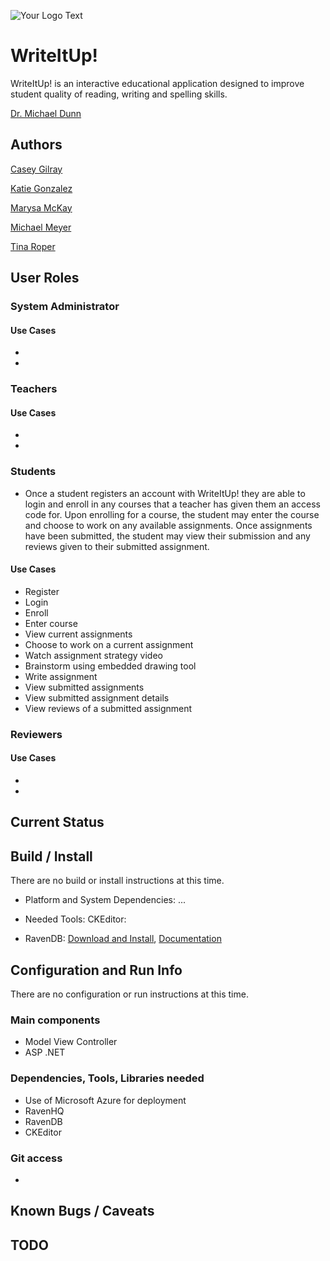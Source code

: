 ![Your Logo Text](http://encs.vancouver.wsu.edu/~k.gonzalez/Write.jpg)

# WriteItUp!

WriteItUp! is an interactive educational application designed to improve student quality of reading, writing and spelling skills.

[Dr. Michael Dunn](http://education.wsu.edu/directory/faculty/dunnm)

## Authors

[Casey Gilray](mailto:cgilray@gmail.com)

[Katie Gonzalez](mailto:kathrynn.gonzalez@gmail.com)

[Marysa McKay](mailto:marysam26@gmail.com)

[Michael Meyer](mailto:mm4223@yahoo.com)

[Tina Roper](mailto:troper17@comcast.net)

## User Roles

### System Administrator
<!--description of Admin role here
...-->
#### Use Cases
*
*

### Teachers
<!--description of Teacher role here
...-->
#### Use Cases
*
*

### Students
<!--description of Student role here
...-->
* Once a student registers an account with WriteItUp! they are able to login and enroll in any courses that a teacher has given them an access code for. Upon enrolling for a course, the student may enter the course and choose to work on any available assignments. Once assignments have been submitted, the student may view their submission and any reviews given to their submitted assignment.

#### Use Cases
* Register
* Login
* Enroll
* Enter course
* View current assignments
* Choose to work on a current assignment
* Watch assignment strategy video
* Brainstorm using embedded drawing tool
* Write assignment
* View submitted assignments
* View submitted assignment details
* View reviews of a submitted assignment

### Reviewers
<!--description of Reviewer role here
...-->
#### Use Cases
*
*

## Current Status


## Build / Install

There are no build or install instructions at this time.

* Platform and System Dependencies: ...

* Needed Tools: CKEditor:

* RavenDB:
    [Download and Install](http://ravendb.net/downloads/builds), 
    [Documentation](http://ravendb.net/docs/article-page/2.0/csharp/client-api/connecting-to-a-ravendb-datastore)

## Configuration and Run Info

There are no configuration or run instructions at this time.

### Main components

* Model View Controller
* ASP .NET

### Dependencies, Tools, Libraries needed

* Use of Microsoft Azure for deployment
* RavenHQ
* RavenDB
* CKEditor

### Git access

* 

## Known Bugs / Caveats



## TODO

